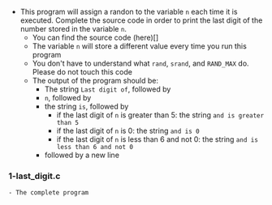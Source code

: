 - This program will assign a randon to the variable ```n``` each time it is executed. Complete the source code in order to print the last digit of the number stored in the variable ```n```.
	- You can find the source code (here)[]
	- The variable ```n``` will store a different value every time you run this program
	- You don't have to understand what ```rand```, ```srand```, and ```RAND_MAX``` do. Please do not touch this code
	- The output of the program should be:
		- The string ```Last digit of```, followed by
		- ```n```, followed by
		- the string ```is```, followed by
			- if the last digit of ```n``` is greater than 5: the string ```and is greater than 5```
			- if the last digit of ```n``` is 0: the string ```and is 0```
			- if the last digit of ```n``` is less than 6 and not 0: the string ```and is less than 6 and not 0```
		- followed by a new line

### 1-last_digit.c
	- The complete program

